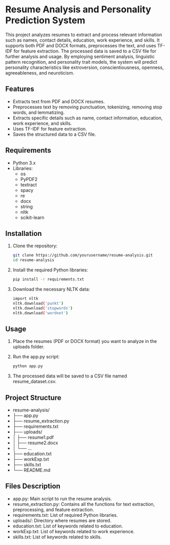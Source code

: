 # Resume Analysis and Personality Prediction System

This project analyzes resumes to extract and process relevant information such as names, contact details, education, work experience, and skills. It supports both PDF and DOCX formats, preprocesses the text, and uses TF-IDF for feature extraction. The processed data is saved to a CSV file for further analysis and usage. By employing sentiment analysis, linguistic pattern recognition, and personality trait models, the system will predict personality characteristics like extroversion, conscientiousness, openness, agreeableness, and neuroticism.

## Features

- Extracts text from PDF and DOCX resumes.
- Preprocesses text by removing punctuation, tokenizing, removing stop words, and lemmatizing.
- Extracts specific details such as name, contact information, education, work experience, and skills.
- Uses TF-IDF for feature extraction.
- Saves the structured data to a CSV file.

## Requirements

- Python 3.x
- Libraries: 
  - os
  - PyPDF2
  - textract
  - spacy
  - re
  - docx
  - string
  - nltk
  - scikit-learn

## Installation

1. Clone the repository:
   ```sh
   git clone https://github.com/yourusername/resume-analysis.git
   cd resume-analysis

2. Install the required Python libraries:

   ```sh
   pip install -r requirements.txt

3. Download the necessary NLTK data:
   ```sh
   import nltk
   nltk.download('punkt')
   nltk.download('stopwords')
   nltk.download('wordnet')

## Usage
1. Place the resumes (PDF or DOCX format) you want to analyze in the uploads folder.

2. Run the app.py script:

   ```sh
   python app.py

3. The processed data will be saved to a CSV file named resume_dataset.csv.

##  Project Structure
  
-  resume-analysis/
-  ├── app.py
-  ├── resume_extraction.py
-  ├── requirements.txt
-  ├── uploads/
-  │   ├── resume1.pdf
-  │   ├── resume2.docx
-  │   └── ...
-  ├── education.txt
-  ├── workExp.txt
- ├── skills.txt
-  └── README.md

##  Files Description

-  app.py: Main script to run the resume analysis.
-  resume_extraction.py: Contains all the functions for text extraction, preprocessing, and feature extraction.
-  requirements.txt: List of required Python libraries.
-  uploads/: Directory where resumes are stored.
-  education.txt: List of keywords related to education.
-  workExp.txt: List of keywords related to work experience.
-  skills.txt: List of keywords related to skills.
